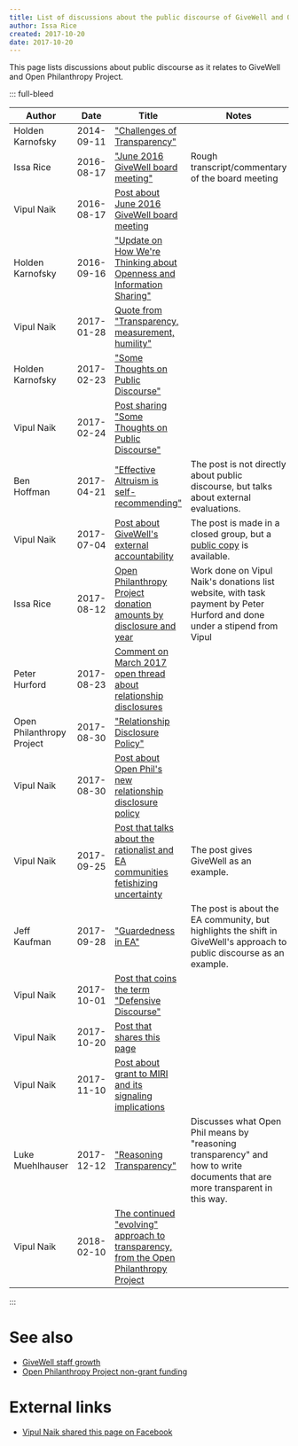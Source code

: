 ```yaml
---
title: List of discussions about the public discourse of GiveWell and Open Philanthropy Project
author: Issa Rice
created: 2017-10-20
date: 2017-10-20
---
```


This page lists discussions about public discourse as it relates to GiveWell
and Open Philanthropy Project.

::: full-bleed

|Author|Date|Title|Notes|
|--------|---------|---------------------------------------|-----------------------------------|
|Holden Karnofsky|2014-09-11|["Challenges of Transparency"](https://www.openphilanthropy.org/blog/challenges-transparency)|
|Issa Rice|2016-08-17|["June 2016 GiveWell board meeting"](http://effective-altruism.com/ea/10l/june_2016_givewell_board_meeting/)|Rough transcript/commentary of the board meeting|
|Vipul Naik|2016-08-17|[Post about June 2016 GiveWell board meeting](https://www.facebook.com/vipulnaik.r/posts/10209225225323620)|
|Holden Karnofsky|2016-09-16|["Update on How We're Thinking about Openness and Information Sharing"](https://www.openphilanthropy.org/blog/update-how-were-thinking-about-openness-and-information-sharing)|
|Vipul Naik|2017-01-28|[Quote from "Transparency, measurement, humility"](https://www.facebook.com/vipulnaik.r/posts/10210887735205328)|
|Holden Karnofsky|2017-02-23|["Some Thoughts on Public Discourse"](http://effective-altruism.com/ea/17o/some_thoughts_on_public_discourse/)|
|Vipul Naik|2017-02-24|[Post sharing "Some Thoughts on Public Discourse"](https://www.facebook.com/vipulnaik.r/posts/10211138853683133)|
|Ben Hoffman|2017-04-21|["Effective Altruism is self-recommending"](http://benjaminrosshoffman.com/effective-altruism-is-self-recommending/)|The post is not directly about public discourse, but talks about external evaluations.|
|Vipul Naik|2017-07-04|[Post about GiveWell's external accountability](https://www.facebook.com/groups/GiveWellCommunity/permalink/462949240726562/)|The post is made in a closed group, but a [public copy](https://github.com/vipulnaik/working-drafts/blob/master/givewell/accountability.txt) is available.|
|Issa Rice|2017-08-12|[Open Philanthropy Project donation amounts by disclosure and year](https://donations.vipulnaik.com/donor.php?donor=Open+Philanthropy+Project#donorDonationAmountsByDisclosuresAndYear)|Work done on Vipul Naik's donations list website, with task payment by Peter Hurford and done under a stipend from Vipul|
|Peter Hurford|2017-08-23|[Comment on March 2017 open thread about relationship disclosures](https://www.openphilanthropy.org/blog/march-2017-open-thread?page=1#comment-314)|
|Open Philanthropy Project|2017-08-30|["Relationship Disclosure Policy"](https://www.openphilanthropy.org/about/relationship-disclosure-policy)|
|Vipul Naik|2017-08-30|[Post about Open Phil's new relationship disclosure policy](https://www.facebook.com/vipulnaik.r/posts/10212973153219475)|
|Vipul Naik|2017-09-25|[Post that talks about the rationalist and EA communities fetishizing uncertainty](https://www.facebook.com/vipulnaik.r/posts/10213221225461126)|The post gives GiveWell as an example.|
|Jeff Kaufman|2017-09-28|["Guardedness in EA"](https://www.jefftk.com/p/guardedness-in-ea)|The post is about the EA community, but highlights the shift in GiveWell's approach to public discourse as an example.|
|Vipul Naik|2017-10-01|[Post that coins the term "Defensive Discourse"](https://www.facebook.com/vipulnaik.r/posts/10213263690442724)|
|Vipul Naik|2017-10-20|[Post that shares this page](https://www.facebook.com/vipulnaik.r/posts/10213412153234201)||
|Vipul Naik|2017-11-10|[Post about grant to MIRI and its signaling implications](https://www.facebook.com/vipulnaik.r/posts/10213581410585529)||
|Luke Muehlhauser|2017-12-12|["Reasoning Transparency"](https://www.openphilanthropy.org/reasoning-transparency)|Discusses what Open Phil means by "reasoning transparency" and how to write documents that are more transparent in this way.|
|Vipul Naik|2018-02-10|[The continued "evolving" approach to transparency, from the Open Philanthropy Project](https://www.facebook.com/vipulnaik.r/posts/10214342560333797)||

:::

# See also

- [GiveWell staff growth](givewell-staff-growth)
- [Open Philanthropy Project non-grant funding](open-philanthropy-project-non-grant-funding)

# External links

- [Vipul Naik shared this page on Facebook](https://www.facebook.com/vipulnaik.r/posts/10213412153234201)
